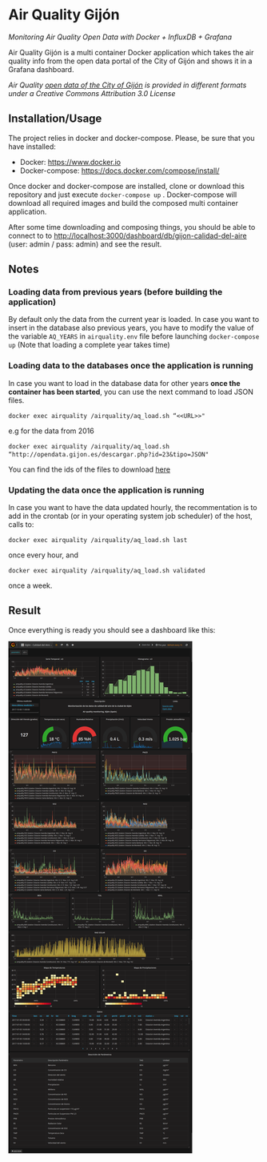 # Air Quality Gijón
*Monitoring Air Quality Open Data with Docker + InfluxDB + Grafana*

Air Quality Gijón is a multi container Docker application which takes the air quality info from the open data portal of the City of Gijón and shows it in a Grafana dashboard.

*Air Quality [open data of the City of Gijón](https://transparencia.gijon.es/set/medio-ambiente/calidad_aire_ultimos) is provided in different formats under a Creative Commons Attribution 3.0 License*

## Installation/Usage

The project relies in docker and docker-compose. Please, be sure that you have installed:

  * Docker: <https://www.docker.io>
  * Docker-compose: <https://docs.docker.com/compose/install/>

Once docker and docker-compose are installed, clone or download this repository and just execute `docker-compose up` . Docker-compose will download all required images and build the composed multi container application.

After some time downloading and composing things, you should be able to connect to to [http://localhost:3000/dashboard/db/gijon-calidad-del-aire](http://localhost:3000/dashboard/db/gijon-calidad-del-aire) (user: admin / pass: admin) and see the result.

## Notes

### Loading data from previous years (before building the application)
By default only the data from the current year is loaded. In case you want to insert in the database also previous years, you  have to modify the value of the variable `AQ_YEARS` in `airquality.env` file before launching `docker-compose up` (Note that loading a complete year takes time)

### Loading data to the databases once the application is running

In case you want to load in the database data for other years **once the container has been started**, you can use the next command to load JSON files.

    docker exec airquality /airquality/aq_load.sh “<<URL>>"

e.g for the data from 2016

    docker exec airquality /airquality/aq_load.sh “http://opendata.gijon.es/descargar.php?id=23&tipo=JSON"

You can find the ids of the files to download [here](https://transparencia.gijon.es/search/risp_dataset/page/1808-catalogo-de-datos?utf8=%E2%9C%93&search=Calidad+del+aire)

### Updating the data once the application is running

In case you want to have the data updated hourly, the recommentation is to add in the crontab (or in your operating system job scheduler) of the host, calls to:

    docker exec airquality /airquality/aq_load.sh last

once every hour, and

    docker exec airquality /airquality/aq_load.sh validated

once a week.

## Result
Once everything is ready you should see a dashboard like this:

![Air Quality Gijón](https://raw.githubusercontent.com/rubfi/air-quality-gijon/master/img/Gijon-CalidadDelAire.png)

